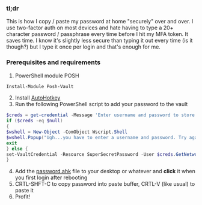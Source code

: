 ### tl;dr
This is how I copy / paste my password at home "securely" over and over.  I use two-factor auth on most devices and hate having to type a 20+ character password / passphrase every time before I hit my MFA token.  It saves time.  I know it's slightly less secure than typing it out every time (is it though?) but I type it once per login and that's enough for me.

### Prerequisites and requirements
1. PowerShell module POSH
```powershell
Install-Module Posh-Vault
```
2. Install [AutoHotkey](https://autohotkey.com)
3. Run the following PowerShell script to add your password to the vault
```powershell
$creds = get-credential -Message 'Enter username and password to store in Windows vault' -UserName $env:userName
if ($creds -eq $null)
{
$wshell = New-Object -ComObject Wscript.Shell
$wshell.Popup("Ugh...you have to enter a username and password. Try again")
exit
} else {
set-VaultCredential -Resource SuperSecretPassword -User $creds.GetNetworkCredential().Username -Password $creds.GetNetworkCredential().Password
}
```
4. Add the [password.ahk](https://raw.githubusercontent.com/wise0wl/Windows10PasswordStuff/master/password.ask) file to your desktop or whatever and **click** it when you first login after rebooting
5. CRTL-SHFT-C to copy password into paste buffer, CRTL-V (like usual) to paste it
6. Profit! 
